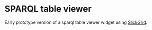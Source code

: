 # SPARQL table viewer

Early prototype version of a sparql table viewer widget using [SlickGrid](https://github.com/mleibman/SlickGrid).



